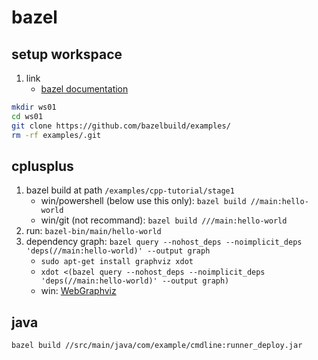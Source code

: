 # bazel

## setup workspace

1. link
   * [bazel documentation](https://docs.bazel.build/versions/master/tutorial/cpp.html)

```bash
mkdir ws01
cd ws01
git clone https://github.com/bazelbuild/examples/
rm -rf examples/.git
```

## cplusplus

1. bazel build at path `/examples/cpp-tutorial/stage1`
   * win/powershell (below use this only): `bazel build //main:hello-world`
   * win/git (not recommand): `bazel build ///main:hello-world`
2. run: `bazel-bin/main/hello-world`
3. dependency graph: `bazel query --nohost_deps --noimplicit_deps 'deps(//main:hello-world)' --output graph`
   * `sudo apt-get install graphviz xdot`
   * `xdot <(bazel query --nohost_deps --noimplicit_deps 'deps(//main:hello-world)' --output graph)`
   * win: [WebGraphviz](http://www.webgraphviz.com/)

## java

`bazel build //src/main/java/com/example/cmdline:runner_deploy.jar`
